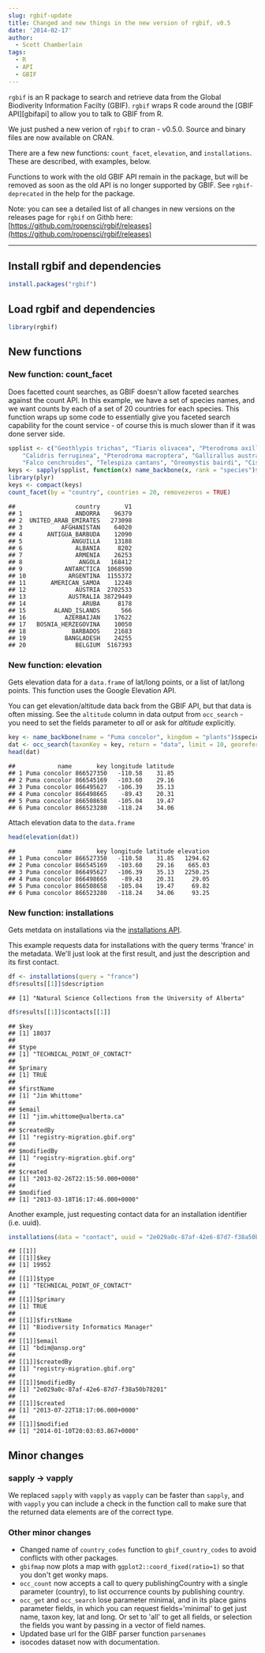 ```yaml
---
slug: rgbif-update
title: Changed and new things in the new version of rgbif, v0.5
date: '2014-02-17'
author:
  - Scott Chamberlain
tags:
  - R
  - API
  - GBIF
---
```


`rgbif` is an R package to search and retrieve data from the Global Biodiverity Information Facilty (GBIF). `rgbif` wraps R code around the [GBIF API][gbifapi] to allow you to talk to GBIF from R.

We just pushed a new verion of `rgbif` to cran - v0.5.0.  Source and binary files are now available on CRAN.

There are a few new functions: `count_facet`, `elevation`, and `installations`.  These are described, with examples, below.

Functions to work with the old GBIF API remain in the package, but will be removed as soon as the old API is no longer supported by GBIF. See `rgbif-deprecated` in the help for the package.

Note: you can see a detailed list of all changes in new versions on the releases page for `rgbif` on Githb here: [https://github.com/ropensci/rgbif/releases](https://github.com/ropensci/rgbif/releases)

********************

## Install rgbif and dependencies


```r
install.packages("rgbif")
```


## Load rgbif and dependencies


```r
library(rgbif)
```



## New functions
### New function: count_facet

Does facetted count searches, as GBIF doesn't allow faceted searches against the count API. In this example, we have a set of species names, and we want counts by each of a set of 20 countries for each species. This function wraps up some code to essentially give you faceted search capability for the count service - of course this is much slower than if it was done server side.


```r
spplist <- c("Geothlypis trichas", "Tiaris olivacea", "Pterodroma axillaris",
    "Calidris ferruginea", "Pterodroma macroptera", "Gallirallus australis",
    "Falco cenchroides", "Telespiza cantans", "Oreomystis bairdi", "Cistothorus palustris")
keys <- sapply(spplist, function(x) name_backbone(x, rank = "species")$usageKey)
library(plyr)
keys <- compact(keys)
count_facet(by = "country", countries = 20, removezeros = TRUE)
```

```
##                 country       V1
## 1               ANDORRA    96379
## 2  UNITED_ARAB_EMIRATES   273098
## 3           AFGHANISTAN    64020
## 4       ANTIGUA_BARBUDA    12090
## 5              ANGUILLA    13188
## 6               ALBANIA     8202
## 7               ARMENIA    26253
## 8                ANGOLA   168412
## 9            ANTARCTICA  1068590
## 10            ARGENTINA  1155372
## 11       AMERICAN_SAMOA    12248
## 12              AUSTRIA  2702533
## 13            AUSTRALIA 38729449
## 14                ARUBA     8178
## 15        ALAND_ISLANDS      566
## 16           AZERBAIJAN    17622
## 17   BOSNIA_HERZEGOVINA    10050
## 18             BARBADOS    21683
## 19           BANGLADESH    24255
## 20              BELGIUM  5167393
```


### New function: elevation

Gets elevation data for a `data.frame` of lat/long points, or a list of lat/long points. This function uses the Google Elevation API.

You can get elevation/altitude data back from the GBIF API, but that data is often missing. See the `altitude` column in data output from `occ_search` - you need to set the fields parameter to _all_ or ask for _altitude_ explicitly.


```r
key <- name_backbone(name = "Puma concolor", kingdom = "plants")$speciesKey
dat <- occ_search(taxonKey = key, return = "data", limit = 10, georeferenced = TRUE)
head(dat)
```

```
##            name       key longitude latitude
## 1 Puma concolor 866527350   -110.58    31.85
## 2 Puma concolor 866545169   -103.60    29.16
## 3 Puma concolor 866495627   -106.39    35.13
## 4 Puma concolor 866498665    -89.43    20.31
## 5 Puma concolor 866508658   -105.04    19.47
## 6 Puma concolor 866523280   -118.24    34.06
```


Attach elevation data to the `data.frame`


```r
head(elevation(dat))
```

```
##            name       key longitude latitude elevation
## 1 Puma concolor 866527350   -110.58    31.85   1294.62
## 2 Puma concolor 866545169   -103.60    29.16    665.03
## 3 Puma concolor 866495627   -106.39    35.13   2250.25
## 4 Puma concolor 866498665    -89.43    20.31     29.05
## 5 Puma concolor 866508658   -105.04    19.47     69.82
## 6 Puma concolor 866523280   -118.24    34.06     93.25
```


### New function: installations

Gets metdata on installations via the [installations API](https://www.gbif.org/developer/registry#installations).

This example requests data for installations with the query terms 'france' in the metadata. We'll just look at the first result, and just the description and its first contact.


```r
df <- installations(query = "france")
df$results[[1]]$description
```

```
## [1] "Natural Science Collections from the University of Alberta"
```

```r
df$results[[1]]$contacts[[1]]
```

```
## $key
## [1] 18037
##
## $type
## [1] "TECHNICAL_POINT_OF_CONTACT"
##
## $primary
## [1] TRUE
##
## $firstName
## [1] "Jim Whittome"
##
## $email
## [1] "jim.whittome@ualberta.ca"
##
## $createdBy
## [1] "registry-migration.gbif.org"
##
## $modifiedBy
## [1] "registry-migration.gbif.org"
##
## $created
## [1] "2013-02-26T22:15:50.000+0000"
##
## $modified
## [1] "2013-03-18T16:17:46.000+0000"
```


Another example, just requesting contact data for an installation identifier (i.e. uuid).


```r
installations(data = "contact", uuid = "2e029a0c-87af-42e6-87d7-f38a50b78201")
```

```
## [[1]]
## [[1]]$key
## [1] 19952
##
## [[1]]$type
## [1] "TECHNICAL_POINT_OF_CONTACT"
##
## [[1]]$primary
## [1] TRUE
##
## [[1]]$firstName
## [1] "Biodiversity Informatics Manager"
##
## [[1]]$email
## [1] "bdim@ansp.org"
##
## [[1]]$createdBy
## [1] "registry-migration.gbif.org"
##
## [[1]]$modifiedBy
## [1] "2e029a0c-87af-42e6-87d7-f38a50b78201"
##
## [[1]]$created
## [1] "2013-07-22T18:17:06.000+0000"
##
## [[1]]$modified
## [1] "2014-01-10T20:03:03.867+0000"
```


## Minor changes
### sapply -> vapply

We replaced `sapply` with `vapply` as `vapply` can be faster than `sapply`, and with `vapply` you can include a check in the function call to make sure that the returned data elements are of the correct type.

### Other minor changes

* Changed name of `country_codes` function to `gbif_country_codes` to avoid conflicts with other packages.
* `gbifmap` now plots a map with `ggplot2::coord_fixed(ratio=1)` so that you don't get wonky maps.
* `occ_count` now accepts a call to query publishingCountry with a single parameter (country), to list occurrence counts by publishing country.
* `occ_get` and `occ_search` lose parameter minimal, and in its place gains parameter fields, in which you can request fields='minimal' to get just name, taxon key, lat and long. Or set to 'all' to get all fields, or selection the fields you want by passing in a vector of field names.
* Updated base url for the GIBF parser function `parsenames`
* isocodes dataset now with documentation.
